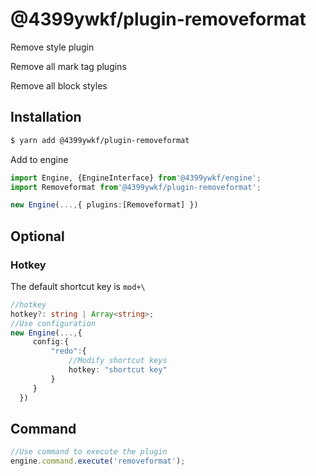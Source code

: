# @4399ywkf/plugin-removeformat

Remove style plugin

Remove all mark tag plugins

Remove all block styles

## Installation

```bash
$ yarn add @4399ywkf/plugin-removeformat
```

Add to engine

```ts
import Engine, {EngineInterface} from'@4399ywkf/engine';
import Removeformat from'@4399ywkf/plugin-removeformat';

new Engine(...,{ plugins:[Removeformat] })
```

## Optional

### Hotkey

The default shortcut key is `mod+\`

```ts
//hotkey
hotkey?: string | Array<string>;
//Use configuration
new Engine(...,{
     config:{
         "redo":{
             //Modify shortcut keys
             hotkey: "shortcut key"
         }
     }
  })
```

## Command

```ts
//Use command to execute the plugin
engine.command.execute('removeformat');
```
